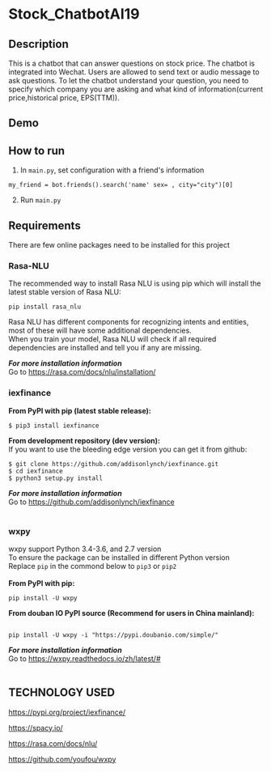 # Stock_ChatbotAI19

## Description
This is a chatbot that can answer questions on stock price. The chatbot is integrated into Wechat. Users are allowed to send text or audio message to ask questions. 
To let the chatbot understand your question, you need to specify which company you are asking and what kind of information(current price,historical price, EPS(TTM)).


## Demo



## How to run
1. In `main.py`, set configuration with a friend's information 
```
my_friend = bot.friends().search('name' sex= , city="city")[0]
```

2. Run `main.py`



## Requirements
There are few online packages need to be installed for this project
### Rasa-NLU
The recommended way to install Rasa NLU is using pip which will install the latest stable version of Rasa NLU:<br>
```
pip install rasa_nlu
```
Rasa NLU has different components for recognizing intents and entities, most of these will have some additional dependencies.<br>
When you train your model, Rasa NLU will check if all required dependencies are installed and tell you if any are missing.<br>  

***For more installation information***<br>
Go to https://rasa.com/docs/nlu/installation/<br>

### iexfinance
**From PyPI with pip (latest stable release):**<br>
```
$ pip3 install iexfinance
```
**From development repository (dev version):**<br>
If you want to use the bleeding edge version you can get it from github:<br>
```
$ git clone https://github.com/addisonlynch/iexfinance.git
$ cd iexfinance
$ python3 setup.py install
```
***For more installation information***<br>
Go to https://github.com/addisonlynch/iexfinance<br>
<br>

### wxpy
wxpy support Python 3.4-3.6, and 2.7 version<br>
To ensure the package can be installed in different Python version<br>
Replace `pip` in the commond below to `pip3` or `pip2`<br>
<br>
**From PyPI with pip:**<br>
```
pip install -U wxpy
```
**From douban IO PyPI source (Recommend for users in China mainland):**<br>
```

pip install -U wxpy -i "https://pypi.doubanio.com/simple/"
```
***For more installation information***<br>
Go to https://wxpy.readthedocs.io/zh/latest/#<br>
<br>


## TECHNOLOGY USED
https://pypi.org/project/iexfinance/  

https://spacy.io/  

https://rasa.com/docs/nlu/   

https://github.com/youfou/wxpy  


